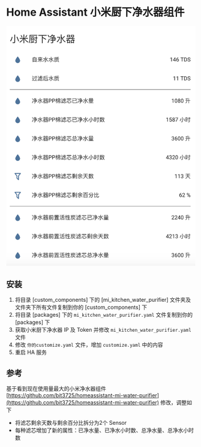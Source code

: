 # Home Assistant 小米厨下净水器组件

![Screenshot1](./images/screenshot1.png)

## 安装

1. 将目录 [custom_components] 下的 [mi_kitchen_water_purifier] 文件夹及文件夹下所有文件复制到你的 [custom_components] 下
2. 将目录 [packages] 下的 ```mi_kitchen_water_purifier.yaml``` 文件复制到你的 [packages] 下
3. 获取小米厨下净水器 IP 及 Token 并修改 ```mi_kitchen_water_purifier.yaml``` 文件
4. 修改 ```你的customize.yaml``` 文件，增加 ```customize.yaml``` 中的内容
5. 重启 HA 服务

## 参考

基于看到现在使用量最大的小米净水器组件 [https://github.com/bit3725/homeassistant-mi-water-purifier](https://github.com/bit3725/homeassistant-mi-water-purifier) 修改，调整如下

- 将滤芯剩余天数与剩余百分比拆分为2个 Sensor
- 每种滤芯增加了新的属性：已净水量、已净水小时数、总净水量、总净水小时数